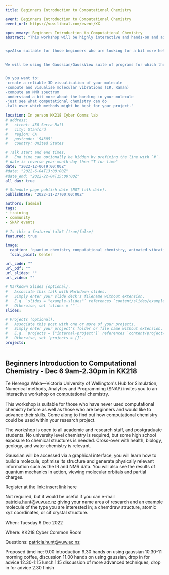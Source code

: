 ```yaml
---
title: Beginners Introduction to Computational Chemistry

event: Beginners Introduction to Computational Chemistry
event_url: https://vuw.libcal.com/event/XX

<p>summary: Beginners Introduction to Computational Chemistry
abstract: "This workshop will be highly interactive and hands-on and aimed at those who have not yet tried computational chemistry on molecules.  You don't need to be a chemist!  High-school chemistry or biology is enough.</p>  


<p>Also suitable for those beginners who are looking for a bit more help.  Do you already have the basics and want to talk through a project or problems, come along for some expert advice!</p>


We will be using the Gaussian/GaussView suite of programs for which the University has a site license.  We will also talk about where quantum chemical computational chemistry can be useful, and where/what other computational chemistry methods are possible.  


Do you want to:
-create a reliable 3D visualisation of your molecule
-compute and visualise molecular vibrations (IR, Raman)
-compute an NMR spectrum
-understand a bit more about the bonding in your molecule
-just see what computational chemistry can do
-talk over which methods might be best for your project."

location: In person KK218 Cyber Comms lab
# address:
#   street: 450 Serra Mall
#   city: Stanford
#   region: CA
#   postcode: '94305'
#   country: United States

# Talk start and end times.
#   End time can optionally be hidden by prefixing the line with `#`.
# date is reverse year-month-day then "T for time"
date: "2022-12-06T9:00:00Z"
#date: "2022-6-04T13:00:00Z"
#date_end: "2022-22-04T15:00:00Z"
all_day: true

# Schedule page publish date (NOT talk date).
publishDate: "2022-11-27T00:00:00Z"

authors: [admin]
tags:
- training
- community
- SNAP events

# Is this a featured talk? (true/false)
featured: true

image:
  caption: 'quantum chemistry computational chemistry, animated vibration of the ammonia molecule'
  focal_point: Center

url_code: ""
url_pdf: ""
url_slides: ""
url_video: ""

# Markdown Slides (optional).
#   Associate this talk with Markdown slides.
#   Simply enter your slide deck's filename without extension.
#   E.g. `slides = "example-slides"` references `content/slides/example-slides.md`.
#   Otherwise, set `slides = ""`.
slides:

# Projects (optional).
#   Associate this post with one or more of your projects.
#   Simply enter your project's folder or file name without extension.
#   E.g. `projects = ["internal-project"]` references `content/project/deep-learning/index.md`.
#   Otherwise, set `projects = []`.
projects:
---
```


## Beginners Introduction to Computational Chemistry - Dec 6 9am-2.30pm in KK218

Te Herenga Waka—Victoria University of Wellington's Hub for Simulation, Numerical methods, Analytics and Programming (SNAP) invites you to an interactive workshop on computational chemistry.

This workshop is suitable for those who have never used computational chemistry before as well as those who are beginners and would like to advance their skills.  Come along to find out how computational chemistry could be used within your research project. 

The workshop is open to all academic and research staff, and postgraduate students.  No university level chemistry is required, but some high school exposure to chemical structures is needed.  Cross-over with health, biology, geology, and water chemistry is relevant.

Gaussian will be accessed via a graphical interface, you will learn how to build a molecule, optimise its structure and generate physically relevant information such as the IR and NMR data.  You will also see the results of quantum mechanics in action, viewing molecular orbitals and partial charges.

Register at the link: insert link here

Not required, but it would be useful if you can e-mail patricia.hunt@vuw.ac.nz giving your name area of research and an example molecule of the type you are interested in; a chemdraw structure, atomic xyz coordinates, or cif crystal structure.

When: Tuesday 6 Dec 2022

Where: KK218 Cyber Common Room

Questions: <a href="mailto:patricia.hunt@vuw.ac.nz">patricia.hunt@vuw.ac.nz</a>

Proposed timeline: 
9.00 introduction
9.30 hands on using gaussian
10.30-11 morning coffee, discussion
11.00 hands on using gaussian, drop in for advice
12.30-1:15 lunch
1.15 discussion of more advanced techniques, drop in for advice
2.30 finish
